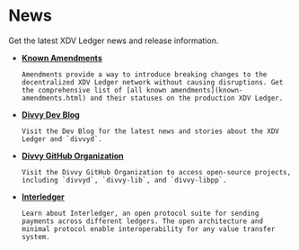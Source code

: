 # News

<!--{# Note: the title in the first line of this file gets used to generate the top nav. #}-->

Get the latest XDV Ledger news and release information.

<!--{# area will eventually include a Network Health page #}-->

<!--{# TODO: see if the link to the content makes more sense in the bullet itself - moved the link there just to make this consistent across landing pages like Dev Tools and Use Cases. See how it looks and feels. #}-->

* **[Known Amendments](known-amendments.html)**

      Amendments provide a way to introduce breaking changes to the decentralized XDV Ledger network without causing disruptions. Get the comprehensive list of [all known amendments](known-amendments.html) and their statuses on the production XDV Ledger.

* **<a href="https://xdv.io/category/dev-blog/" target="_blank">Divvy Dev Blog </a><i class="fa fa-external-link"></i><!--{#_ open link in new tab #}-->**

      Visit the Dev Blog for the latest news and stories about the XDV Ledger and `divvyd`.

* **<a href="https://github.com/xdv" target="_blank">Divvy GitHub Organization </a><i class="fa fa-external-link"></i><!--{#_ open link in new tab #}-->**

      Visit the Divvy GitHub Organization to access open-source projects, including `divvyd`, `divvy-lib`, and `divvy-libpp`.

* **<a href="https://interledger.org/" target="_blank">Interledger </a><i class="fa fa-external-link"></i><!--{#_ open link in new tab #}-->**

      Learn about Interledger, an open protocol suite for sending payments across different ledgers. The open architecture and minimal protocol enable interoperability for any value transfer system.

